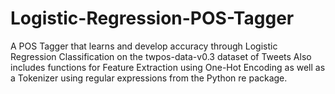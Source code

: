 # Logistic-Regression-POS-Tagger
A POS Tagger that learns and develop accuracy through Logistic Regression Classification on the twpos-data-v0.3 dataset of Tweets
Also includes functions for Feature Extraction using One-Hot Encoding as well as a Tokenizer using regular expressions from the Python re package.

